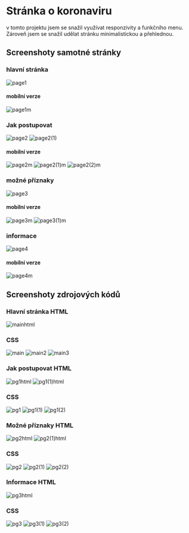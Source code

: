 # Stránka o koronaviru
v tomto projektu jsem se snažil využívat responzivity a funkčního menu. Zároveň jsem se snažil udělat stránku minimalistickou a přehlednou.
## Screenshoty samotné stránky
### hlavní stránka
![page1](img/page1.png)
#### mobilní verze
![page1m](img/page1m.png)
### Jak postupovat
![page2](img/page2.png)
![page2(1)](img/page2(1).png)
#### mobilní verze
![page2m](img/page2m.png)
![page2(1)m](img/page2(1)m.png)
![page2(2)m](img/page2(2)m.png)
### možné příznaky
![page3](img/page3.png)
#### mobilní verze
![page3m](img/page3m.png)
![page3(1)m](img/page3(1)m.png)
### informace
![page4](img/page4.png)
#### mobilní verze
![page4m](img/page4m.png)
## Screenshoty zdrojových kódů
### Hlavní stránka HTML
![mainhtml](img/mainhtml.png)
### CSS
![main](img/main.png)
![main2](img/main2.png)
![main3](img/main3.png)
### Jak postupovat HTML
![pg1html](img/pg1html.png)
![pg1(1)html](img/pg1(1)html.png)
### CSS
![pg1](img/pg1.png)
![pg1(1)](img/pg1(1).png)
![pg1(2)](img/pg1(2).png)
### Možné příznaky HTML
![pg2html](img/pg2html.png)
![pg2(1)html](img/pg2(1)html.png)
### CSS
![pg2](img/pg2.png)
![pg2(1)](img/pg2(1).png)
![pg2(2)](img/pg2(2).png)
### Informace HTML
![pg3html](img/pg3html.png)
### CSS
![pg3](img/pg3.png)
![pg3(1)](img/pg3(1).png)
![pg3(2)](img/pg3(2).png)
